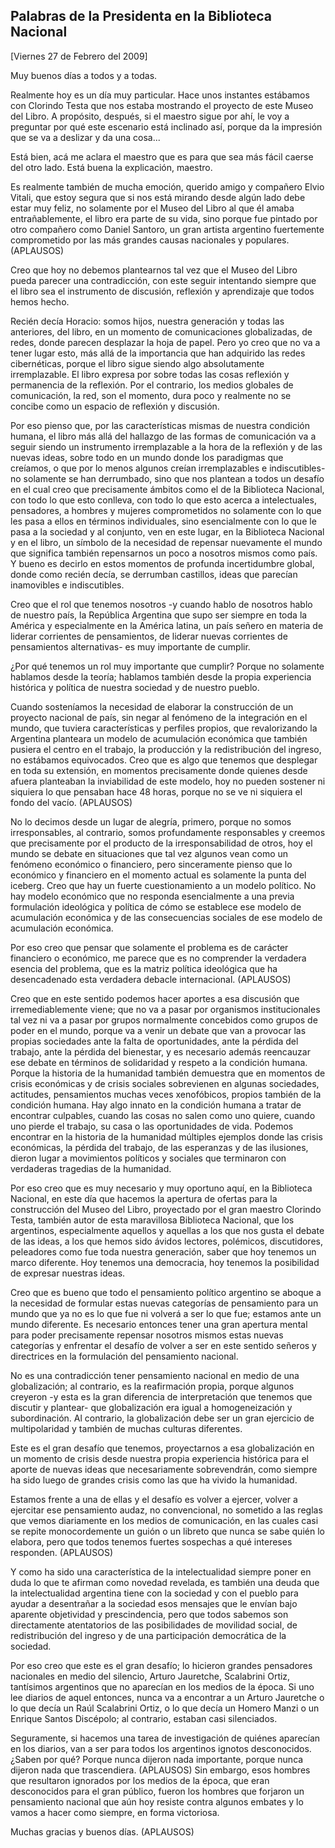 Palabras de la Presidenta en la Biblioteca Nacional
---------------------------------------------------

[Viernes 27 de Febrero del 2009]

Muy buenos días a todos y a todas.

Realmente hoy es un día muy particular. Hace unos instantes estábamos
con Clorindo Testa que nos estaba mostrando el proyecto de este Museo
del Libro. A propósito, después, si el maestro sigue por ahí, le voy a
preguntar por qué este escenario está inclinado así, porque da la
impresión que se va a deslizar y da una cosa...

Está bien, acá me aclara el maestro que es para que sea más fácil caerse
del otro lado. Está buena la explicación, maestro.

Es realmente también de mucha emoción, querido amigo y compañero Elvio
Vitali, que estoy segura que si nos está mirando desde algún lado debe
estar muy feliz, no solamente por el Museo del Libro al que él amaba
entrañablemente, el libro era parte de su vida, sino porque fue pintado
por otro compañero como Daniel Santoro, un gran artista argentino
fuertemente comprometido por las más grandes causas nacionales y
populares. (APLAUSOS)

Creo que hoy no debemos plantearnos tal vez que el Museo del Libro pueda
parecer una contradicción, con este seguir intentando siempre que el
libro sea el instrumento de discusión, reflexión y aprendizaje que todos
hemos hecho.

Recién decía Horacio: somos hijos, nuestra generación y todas las
anteriores, del libro, en un momento de comunicaciones globalizadas, de
redes, donde parecen desplazar la hoja de papel. Pero yo creo que no va
a tener lugar esto, más allá de la importancia que han adquirido las
redes cibernéticas, porque el libro sigue siendo algo absolutamente
irremplazable. El libro expresa por sobre todas las cosas reflexión y
permanencia de la reflexión. Por el contrario, los medios globales de
comunicación, la red, son el momento, dura poco y realmente no se
concibe como un espacio de reflexión y discusión.

Por eso pienso que, por las características mismas de nuestra condición
humana, el libro más allá del hallazgo de las formas de comunicación va
a seguir siendo un instrumento irremplazable a la hora de la reflexión y
de las nuevas ideas, sobre todo en un mundo donde los paradigmas que
creíamos, o que por lo menos algunos creían irremplazables e
indiscutibles- no solamente se han derrumbado, sino que nos plantean a
todos un desafío en el cual creo que precisamente ámbitos como el de la
Biblioteca Nacional, con todo lo que esto conlleva, con todo lo que esto
acerca a intelectuales, pensadores, a hombres y mujeres comprometidos no
solamente con lo que les pasa a ellos en términos individuales, sino
esencialmente con lo que le pasa a la sociedad y al conjunto, ven en
este lugar, en la Biblioteca Nacional y en el libro, un símbolo de la
necesidad de repensar nuevamente el mundo que significa también
repensarnos un poco a nosotros mismos como país. Y bueno es decirlo en
estos momentos de profunda incertidumbre global, donde como recién
decía, se derrumban castillos, ideas que parecían inamovibles e
indiscutibles.

Creo que el rol que tenemos nosotros -y cuando hablo de nosotros hablo
de nuestro país, la República Argentina que supo ser siempre en toda la
América y especialmente en la América latina, un país señero en materia
de liderar corrientes de pensamientos, de liderar nuevas corrientes de
pensamientos alternativas- es muy importante de cumplir.

¿Por qué tenemos un rol muy importante que cumplir? Porque no solamente
hablamos desde la teoría; hablamos también desde la propia experiencia
histórica y política de nuestra sociedad y de nuestro pueblo.

Cuando sosteníamos la necesidad de elaborar la construcción de un
proyecto nacional de país, sin negar al fenómeno de la integración en el
mundo, que tuviera características y perfiles propios, que revalorizando
la Argentina planteara un modelo de acumulación económica que también
pusiera el centro en el trabajo, la producción y la redistribución del
ingreso, no estábamos equivocados. Creo que es algo que tenemos que
desplegar en toda su extensión, en momentos precisamente donde quienes
desde afuera planteaban la inviabilidad de este modelo, hoy no pueden
sostener ni siquiera lo que pensaban hace 48 horas, porque no se ve ni
siquiera el fondo del vacío. (APLAUSOS)

No lo decimos desde un lugar de alegría, primero, porque no somos
irresponsables, al contrario, somos profundamente responsables y creemos
que precisamente por el producto de la irresponsabilidad de otros, hoy
el mundo se debate en situaciones que tal vez algunos vean como un
fenómeno económico o financiero, pero sinceramente pienso que lo
económico y financiero en el momento actual es solamente la punta del
iceberg. Creo que hay un fuerte cuestionamiento a un modelo político. No
hay modelo económico que no responda esencialmente a una previa
formulación ideológica y política de cómo se establece ese modelo de
acumulación económica y de las consecuencias sociales de ese modelo de
acumulación económica.

Por eso creo que pensar que solamente el problema es de carácter
financiero o económico, me parece que es no comprender la verdadera
esencia del problema, que es la matriz política ideológica que ha
desencadenado esta verdadera debacle internacional. (APLAUSOS)

Creo que en este sentido podemos hacer aportes a esa discusión que
irremediablemente viene; que no va a pasar por organismos
institucionales tal vez ni va a pasar por grupos normalmente concebidos
como grupos de poder en el mundo, porque va a venir un debate que van a
provocar las propias sociedades ante la falta de oportunidades, ante la
pérdida del trabajo, ante la pérdida del bienestar, y es necesario
además reencauzar ese debate en términos de solidaridad y respeto a la
condición humana. Porque la historia de la humanidad también demuestra
que en momentos de crisis económicas y de crisis sociales sobrevienen en
algunas sociedades, actitudes, pensamientos muchas veces xenofóbicos,
propios también de la condición humana. Hay algo innato en la condición
humana a tratar de encontrar culpables, cuando las cosas no salen como
uno quiere, cuando uno pierde el trabajo, su casa o las oportunidades de
vida. Podemos encontrar en la historia de la humanidad múltiples
ejemplos donde las crisis económicas, la pérdida del trabajo, de las
esperanzas y de las ilusiones, dieron lugar a movimientos políticos y
sociales que terminaron con verdaderas tragedias de la humanidad.

Por eso creo que es muy necesario y muy oportuno aquí, en la Biblioteca
Nacional, en este día que hacemos la apertura de ofertas para la
construcción del Museo del Libro, proyectado por el gran maestro
Clorindo Testa, también autor de esta maravillosa Biblioteca Nacional,
que los argentinos, especialmente aquellos y aquellas a los que nos
gusta el debate de las ideas, a los que hemos sido ávidos lectores,
polémicos, discutidores, peleadores como fue toda nuestra generación,
saber que hoy tenemos un marco diferente. Hoy tenemos una democracia,
hoy tenemos la posibilidad de expresar nuestras ideas.

Creo que es bueno que todo el pensamiento político argentino se aboque a
la necesidad de formular estas nuevas categorías de pensamiento para un
mundo que ya no es lo que fue ni volverá a ser lo que fue; estamos ante
un mundo diferente. Es necesario entonces tener una gran apertura mental
para poder precisamente repensar nosotros mismos estas nuevas categorías
y enfrentar el desafío de volver a ser en este sentido señeros y
directrices en la formulación del pensamiento nacional.

No es una contradicción tener pensamiento nacional en medio de una
globalización; al contrario, es la reafirmación propia, porque algunos
creyeron -y esta es la gran diferencia de interpretación que tenemos que
discutir y plantear- que globalización era igual a homogeneización y
subordinación. Al contrario, la globalización debe ser un gran ejercicio
de multipolaridad y también de muchas culturas diferentes.

Este es el gran desafío que tenemos, proyectarnos a esa globalización en
un momento de crisis desde nuestra propia experiencia histórica para el
aporte de nuevas ideas que necesariamente sobrevendrán, como siempre ha
sido luego de grandes crisis como las que ha vivido la humanidad.

Estamos frente a una de ellas y el desafío es volver a ejercer, volver a
ejercitar ese pensamiento audaz, no convencional, no sometido a las
reglas que vemos diariamente en los medios de comunicación, en las
cuales casi se repite monocordemente un guión o un libreto que nunca se
sabe quién lo elabora, pero que todos tenemos fuertes sospechas a qué
intereses responden. (APLAUSOS)

Y como ha sido una característica de la intelectualidad siempre poner en
duda lo que te afirman como novedad revelada, es también una deuda que
la intelectualidad argentina tiene con la sociedad y con el pueblo para
ayudar a desentrañar a la sociedad esos mensajes que le envían bajo
aparente objetividad y prescindencia, pero que todos sabemos son
directamente atentatorios de las posibilidades de movilidad social, de
redistribución del ingreso y de una participación democrática de la
sociedad.

Por eso creo que este es el gran desafío; lo hicieron grandes pensadores
nacionales en medio del silencio, Arturo Jauretche, Scalabrini Ortiz,
tantísimos argentinos que no aparecían en los medios de la época. Si uno
lee diarios de aquel entonces, nunca va a encontrar a un Arturo
Jauretche o lo que decía un Raúl Scalabrini Ortiz, o lo que decía un
Homero Manzi o un Enrique Santos Discépolo; al contrario, estaban casi
silenciados.

Seguramente, si hacemos una tarea de investigación de quiénes aparecían
en los diarios, van a ser para todos los argentinos ignotos
desconocidos. ¿Saben por qué? Porque nunca dijeron nada importante,
porque nunca dijeron nada que trascendiera. (APLAUSOS) Sin embargo, esos
hombres que resultaron ignorados por los medios de la época, que eran
desconocidos para el gran público, fueron los hombres que forjaron un
pensamiento nacional que aún hoy resiste contra algunos embates y lo
vamos a hacer como siempre, en forma victoriosa.

Muchas gracias y buenos días. (APLAUSOS)
